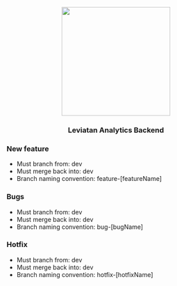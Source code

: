 <p align="center">
  <img width="250" height="250" src="https://i.ibb.co/xStf5Z4/11692-Leviatan-02.png">
</p>

<h3 align="center">
  Leviatan Analytics Backend
</h3>

### New feature
 - Must branch from: dev
 - Must merge back into: dev
 - Branch naming convention: feature-[featureName]

### Bugs
 - Must branch from: dev
 - Must merge back into: dev
 - Branch naming convention: bug-[bugName]

 ### Hotfix
  - Must branch from: dev
  - Must merge back into: dev
  - Branch naming convention: hotfix-[hotfixName]
